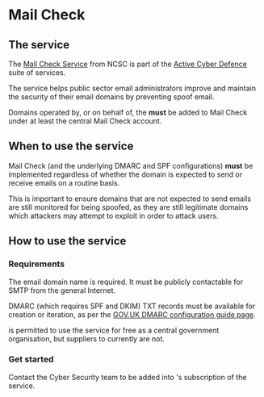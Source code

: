 # Mail Check

## The service

The [Mail Check Service](https://www.ncsc.gov.uk/blog-post/helping-secure-public-sector-email-mail-check) from NCSC is part of the [Active Cyber Defence](https://www.ncsc.gov.uk/blog-post/active-cyber-defence-tackling-cyber-attacks-uk) suite of services.

The service helps public sector email administrators improve and maintain the security of their email domains by preventing spoof email.

Domains operated by, or on behalf of, the **must** be added to Mail Check under at least the central Mail Check account.

## When to use the service

Mail Check \(and the underlying DMARC and SPF configurations\) **must** be implemented regardless of whether the domain is expected to send or receive emails on a routine basis.

This is important to ensure domains that are not expected to send emails are still monitored for being spoofed, as they are still legitimate domains which attackers may attempt to exploit in order to attack users.

## How to use the service

### Requirements

The email domain name is required. It must be publicly contactable for SMTP from the general Internet.

DMARC \(which requires SPF and DKIM\) TXT records must be available for creation or iteration, as per the [GOV.UK DMARC configuration guide page](https://www.gov.uk/guidance/set-up-government-email-services-securely#create-and-iterate-dmarc-records).

is permitted to use the service for free as a central government organisation, but suppliers to currently are not.

### Get started

Contact the Cyber Security team to be added into 's subscription of the service.

